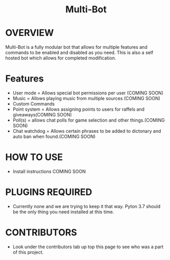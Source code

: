 <h1 align="center"> Multi-Bot</h1>

# OVERVIEW

Multi-Bot is a fully modular bot that allows for multiple features and commands to be enabled and disabled as you need. This is also a self hosted bot which allows for completed modification.

# Features

- User mode = Allows special bot permissions per user (COMING SOON)
- Music = Allows playing music from multiple sources (COMING SOON)
- Custom Commands
- Point system = Allows assigning points to users for raffels and giveaways(COMING SOON)
- Poll(s) = allows chat polls for game selection and other things.(COMING SOON)
- Chat watchdog = Allows certain phrases to be added to dictonary and auto ban when found.(COMING SOON)

# HOW TO USE

- Install instructions COMING SOON

# PLUGINS REQUIRED

- Currently none and we are trying to keep it that way. Pyton 3.7 should be the only thing you need installed at this time.

# CONTRIBUTORS

- Look under the contributors tab up top this page to see who was a part of this project.
